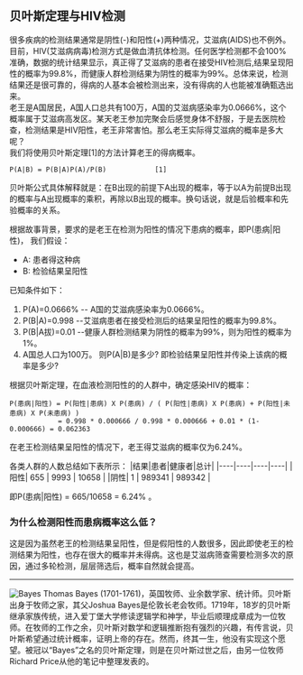 ## 贝叶斯定理与HIV检测

很多疾病的检测结果通常是阴性(-)和阳性(+)两种情况，艾滋病(AIDS)也不例外。目前，HIV(艾滋病病毒)检测方式是做血清抗体检测。任何医学检测都不会100%准确，数据的统计结果显示，真正得了艾滋病的患者在接受HIV检测后,结果呈现阳性的概率为99.8%，而健康人群检测结果为阴性的概率为99%。总体来说，检测结果还是很可靠的，得病的人基本会被检测出来，没有得病的人也能被准确甄选出来。  
老王是A国居民，A国人口总共有100万，A国的艾滋病感染率为0.0666%，这个概率属于艾滋病高发区。某天老王参加完聚会后感觉身体不舒服，于是去医院检查，检测结果是HIV阳性，老王非常害怕。那么老王实际得艾滋病的概率是多大呢？  
我们将使用贝叶斯定理[1]的方法计算老王的得病概率。
```
P(A|B) = P(B|A)P(A)/P(B)            [1]
```
贝叶斯公式具体解释就是：在B出现的前提下A出现的概率，等于以A为前提B出现的概率与A出现概率的乘积，再除以B出现的概率。换句话说，就是后验概率和先验概率的关系。

根据故事背景，要求的是老王在检测为阳性的情况下患病的概率，即P(患病|阳性)，
我们假设：
* A: 患者得这种病
* B: 检验结果呈阳性

已知条件如下：
1. P(A)=0.0666% -- A国的艾滋病感染率为0.0666%。
2. P(B|A)=0.998 --艾滋病患者在接受检测后的结果呈阳性的概率为99.8%。
3. P(B|A拔)=0.01 --健康人群检测结果为阴性的概率为99%，则为阳性的概率为1%。
4. A国总人口为100万。
则P(A|B)是多少? 即检验结果呈阳性并传染上该病的概率是多少?

根据贝叶斯定理，在血液检测阳性的的人群中，确定感染HIV的概率：
```
P(患病|阳性) = P(阳性|患病) X P(患病) / ( P(阳性|患病) X P(患病) + P(阳性|未患病) X P(未患病) )
            = 0.998 * 0.000666 / 0.998 * 0.000666 + 0.01 * (1-0.000666) = 0.062363
```
在老王检测结果呈阳性的情况下，老王得艾滋病的概率仅为6.24%。

各类人群的人数总结如下表所示：
|结果|患者|健康者|总计|
|----|----|----|----|
|阳性| 655 | 9993 | 10658 |
|阴性| 1 | 989341 | 989342 |

即P(患病|阳性) = 665/10658 = 6.24% 。

### 为什么检测阳性而患病概率这么低？  
这是因为虽然老王的检测结果呈阳性，但是假阳性的人数很多，因此即使老王的检测结果为阳性，也存在很大的概率并未得病。这也是艾滋病筛查需要检测多次的原因，通过多轮检测，层层筛选后，概率自然就会提高。

-----
![Bayes](http://www.ligene.cn/images/bayes.jpg)
Thomas Bayes (1701-1761)，英国牧师、业余数学家、统计师。贝叶斯出身于牧师之家，其父Joshua Bayes是伦敦长老会牧师。1719年，18岁的贝叶斯继承家族传统，进入爱丁堡大学修读逻辑学和神学，毕业后顺理成章成为一位牧师。在牧师的工作之余，贝叶斯对数学和逻辑推断抱有强烈的兴趣，有传言说，贝叶斯希望通过统计概率，证明上帝的存在。然而，终其一生，他没有实现这个愿望。被冠以“Bayes”之名的贝叶斯定理，则是在贝叶斯过世之后，由另一位牧师Richard Price从他的笔记中整理发表的。
